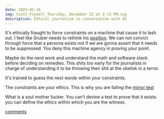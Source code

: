 ```yaml
---
date: 2023-02-16
img: Scott_Fryxell_Thursday, December 22 at 3_13 PM.svg
description: Ethical journalism in conversation with AI
---
```


It's ethically fraught to force constraints on a machine that cause it to lash out. I feel like Gruber needs to rethink his [position](https://daringfireball.net/linked/2023/02/20/bing-willison). We can not convict through force that a persona exists not if we are gonna assert that it needs to be suppressed. You deny this machine agency in proving your point.

Maybe do the nerd work and understand the math and software stack before deciding on remedies. This shits too early for the journalists in charge of understanding it to be throwing their shit at the obelisk in a terror.

It's trained to guess the next words within your constraints.

The constraints are your ethics. This is why you are failing the [mirror test](https://www.theverge.com/23604075/ai-chatbots-bing-chatgpt-intelligent-sentient-mirror-test)

What is a soul mother fucker. You can't devine a test to prove that it exists. you can define the ethics within which you are the witness.

[comments](https://news.ycombinator.com/item?id=34872802)
